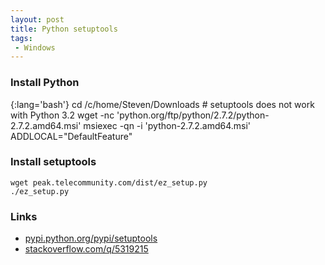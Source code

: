 ```yaml
---
layout: post
title: Python setuptools
tags:
 - Windows
---
```


### Install Python

{:lang='bash'}
	cd /c/home/Steven/Downloads
	# setuptools does not work with Python 3.2
	wget -nc 'python.org/ftp/python/2.7.2/python-2.7.2.amd64.msi'
	msiexec -qn -i 'python-2.7.2.amd64.msi' ADDLOCAL="DefaultFeature"

### Install setuptools
	wget peak.telecommunity.com/dist/ez_setup.py
	./ez_setup.py

### Links
* [pypi.python.org/pypi/setuptools](http://pypi.python.org/pypi/setuptools)
* [stackoverflow.com/q/5319215](http://stackoverflow.com/q/5319215)